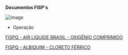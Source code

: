 **Documentos FISP's**

![image](https://github.com/Obaiderrom/documentos/assets/169821773/a8789280-3961-4f7c-b1d3-059ea6a67f7c)


- Operação

[FISPQ - AIR LIQUIDE BRASIL - OXIGÊNIO COMPRIMIDO](https://github.com/Obaiderrom/documentos/blob/006e7521cdbd36437e10a059c8d7b84dcb0c1a32/FISPQ%20-%20AIR%20LIQUIDE%20BRASIL%20-%20OXIG%C3%8ANIO%20COMPRIMIDO.PDF)

[FISPQ - ALBIQUIM - CLORETO FÉRRICO](https://github.com/Obaiderrom/documentos/blob/006e7521cdbd36437e10a059c8d7b84dcb0c1a32/FISPQ%20-%20ALBIQUIM%20-%20CLORETO%20F%C3%89RRICO.pdf)
